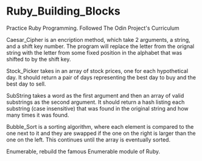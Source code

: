 # Ruby_Building_Blocks

Practice Ruby Programming. 
Followed The Odin Project's Curriculum 

Caesar_Cipher is an encription method, which take 2 arguments, a string, and a shift key number. The program will replace the letter from the orignal string with the letter from some fixed position in the alphabet that was shifted to by the shift key.

Stock_Picker takes in an array of stock prices, one for each hypothetical day. It should return a pair of days representing the best day to buy and the best day to sell.

SubString takes a word as the first argument and then an array of valid substrings as the second argument. It should return a hash listing each substring (case insensitive) that was found in the original string and how many times it was found.

Bubble_Sort is a sorting algorithm, where each element is compared to the one next to it and they are swapped if the one on the right is larger than the one on the left. This continues until the array is eventually sorted.

Enumerable, rebuild the famous Enumerable module of Ruby.





